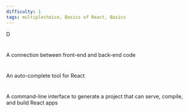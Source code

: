```yaml
---
difficulty: 1
tags: multiplechoice, Basics of React, Basics
---
```


D

#

A connection between front-end and back-end code

#

An auto-complete tool for React

#

A command-line interface to generate a project that can serve, compile, and build React apps

